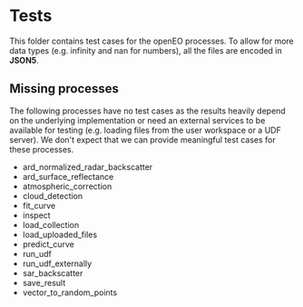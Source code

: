 # Tests

This folder contains test cases for the openEO processes.
To allow for more data types (e.g. infinity and nan for numbers), all the files are encoded in **JSON5**.

## Missing processes

The following processes have no test cases as the results heavily depend on the underlying implementation
or need an external services to be available for testing (e.g. loading files from the user workspace or a UDF server).
We don't expect that we can provide meaningful test cases for these processes.

- ard_normalized_radar_backscatter
- ard_surface_reflectance
- atmospheric_correction
- cloud_detection
- fit_curve
- inspect
- load_collection
- load_uploaded_files
- predict_curve
- run_udf
- run_udf_externally
- sar_backscatter
- save_result
- vector_to_random_points